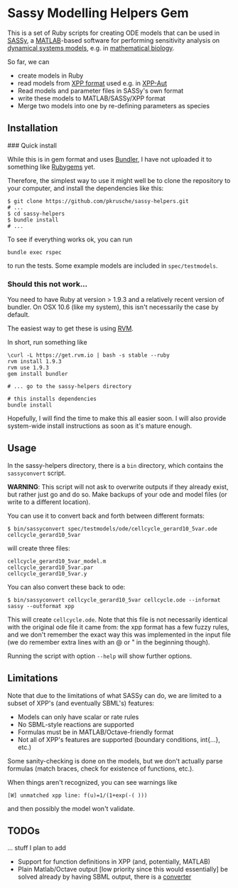 # Sassy Modelling Helpers Gem

This is a set of Ruby scripts for creating ODE models that
can be used in [SASSy](http://www2.warwick.ac.uk/fac/sci/systemsbiology/research/software/), 
a [MATLAB](http://mathworks.co.uk)-based software for performing
sensitivity analysis on [dynamical systems models](http://en.wikipedia.org/wiki/Dynamical_systems), e.g. in [mathematical biology](http://en.wikipedia.org/wiki/Mathematical_and_theoretical_biology).

So far, we can 

* create models in Ruby
* read models from [XPP format](http://mrb.niddk.nih.gov/xpp/newstyle.html) used e.g. in [XPP-Aut](http://www.math.pitt.edu/~bard/xpp/xpp.html)
* Read models and parameter files in SASSy's own format
* write these models to MATLAB/SASSy/XPP format
* Merge two models into one by re-defining parameters as species

## Installation

### Quick install

While this is in gem format and uses [Bundler](http://gembundler.com/), 
I have not uploaded it to something like [Rubygems](rubygems.org) yet.

Therefore, the simplest way to use it might well be to clone the 
repository to your computer, and install the dependencies like this:

```
$ git clone https://github.com/pkrusche/sassy-helpers.git
# ...
$ cd sassy-helpers
$ bundle install
# ...
```

To see if everything works ok, you can run

```
bundle exec rspec
```

to run the tests. Some example models are included in `spec/testmodels`.

### Should this not work...

You need to have Ruby at version > 1.9.3 and a relatively recent version of 
bundler. On OSX 10.6 (like my system), this isn't necessarily the case by default.

The easiest way to get these is using [RVM](https://rvm.io/).

In short, run something like

```
\curl -L https://get.rvm.io | bash -s stable --ruby
rvm install 1.9.3
rvm use 1.9.3
gem install bundler

# ... go to the sassy-helpers directory

# this installs dependencies
bundle install
```

Hopefully, I will find the time to make this all easier soon. I will also
provide system-wide install instructions as soon as it's mature enough.

## Usage

In the sassy-helpers directory, there is a `bin` directory, which contains the
`sassyconvert` script.

**WARNING**: This script will not ask to overwrite outputs if they already exist,
but rather just go and do so. Make backups of your ode and model files (or write 
to a different location).

You can use it to convert back and forth between different formats:

```
$ bin/sassyconvert spec/testmodels/ode/cellcycle_gerard10_5var.ode cellcycle_gerard10_5var
```

will create three files:

```
cellcycle_gerard10_5var_model.m
cellcycle_gerard10_5var.par
cellcycle_gerard10_5var.y
```

You can also convert these back to ode:

```
$ bin/sassyconvert cellcycle_gerard10_5var cellcycle.ode --informat sassy --outformat xpp
```

This will create `cellcycle.ode`. Note that this file is not necessarily identical with
the original ode file it came from: the xpp format has a few fuzzy rules, and we don't
remember the exact way this was implemented in the input file (we do remember extra
lines with an @ or " in the beginning though).

Running the script with option `--help` will show further options.

## Limitations

Note that due to the limitations of what SASSy can do, we are 
limited to a subset of XPP's (and eventually SBML's) features: 

* Models can only have scalar or rate rules
* No SBML-style reactions are supported
* Formulas must be in MATLAB/Octave-friendly format
* Not all of XPP's features are supported (boundary conditions, int{...}, etc.)

Some sanity-checking is done on the models, but we don't actually
parse formulas (match braces, check for existence of functions, etc.).

When things aren't recognized, you can see warnings like

```
[W] unmatched xpp line: f(u)=1/(1+exp(-( )))
```
and then possibly the model won't validate.

## TODOs

... stuff I plan to add

* Support for function definitions in XPP (and, potentially, MATLAB)
* Plain Matlab/Octave output [low priority since this would essentially] be solved
  already by having SBML output, there is a [converter](http://www.ebi.ac.uk/compneur-srv/sbml/converters/SBMLtoXPP-Aut.html)

